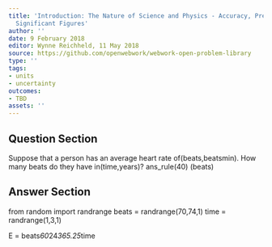```yaml
---
title: 'Introduction: The Nature of Science and Physics - Accuracy, Precision, and
  Significant Figures'
author: ''
date: 9 February 2018
editor: Wynne Reichheld, 11 May 2018
source: https://github.com/openwebwork/webwork-open-problem-library
type: ''
tags:
- units
- uncertainty
outcomes:
- TBD
assets: ''
---
```


## Question Section 

 
Suppose that a person has an average heart rate of(beats,beatsmin). How many beats do they have in(time,years)?
ans_rule(40) (beats)



## Answer Section

from random import randrange
beats = randrange(70,74,1)
time = randrange(1,3,1)

E = beats*60*24*365.25*time